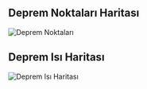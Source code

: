 ## Deprem Noktaları Haritası
![Deprem Noktaları](deprem_noktalari.png)

## Deprem Isı Haritası
![Deprem Isı Haritası](deprem_ısı_haritası.png)

